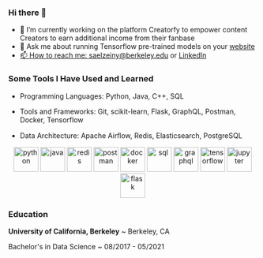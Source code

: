 ### Hi there 👋
- 🔭 I’m currently working on the platform Creatorfy to empower content Creators to earn additional income from their fanbase
- 💬 Ask me about running Tensorflow pre-trained models on your <a href="https://saraelz.github.io/guessing-goose-ml-cnn/">website
- 📫 How to reach me: saelzeiny@berkeley.edu or <a href="https://www.linkedin.com/saraelz/">LinkedIn
</a>


### Some Tools I Have Used and Learned
- Programming Languages: Python, Java, C++, SQL

- Tools and Frameworks: Git, scikit-learn, Flask, GraphQL, Postman, Docker, Tensorflow

- Data Architecture: Apache Airﬂow, Redis, Elasticsearch, PostgreSQL


<p align="center"> 
<img src="https://cdn.jsdelivr.net/gh/devicons/devicon/icons/python/python-original.svg" alt="python" width="50" height="50"/>
<img src="https://cdn.jsdelivr.net/gh/devicons/devicon/icons/java/java-original.svg" alt="java" width="50" height="50"/>
<img src="https://cdn.jsdelivr.net/gh/devicons/devicon/icons/redis/redis-original.svg" alt="redis" width="50" height="50"/>
<img src="https://cdn.jsdelivr.net/gh/devicons/devicon/icons/postman/postman-original.svg" alt="postman" width="50" height="50"/>
<img src="https://cdn.jsdelivr.net/gh/devicons/devicon/icons/docker/docker-original.svg" alt="docker" width="50" height="50"/>
<img src="https://cdn.jsdelivr.net/gh/devicons/devicon/icons/sqldeveloper/sqldeveloper-original.svg" alt="sql" width="50" height="50"/>
<img src="https://cdn.jsdelivr.net/gh/devicons/devicon/icons/graphql/graphql-plain.svg" alt="graphql" width="50" height="50"/>
<img src="https://cdn.jsdelivr.net/gh/devicons/devicon/icons/tensorflow/tensorflow-original.svg" alt="tensorflow" width="50" height="50"/>
<img src="https://cdn.jsdelivr.net/gh/devicons/devicon/icons/jupyter/jupyter-original.svg" alt="jupyter" width="50" height="50"/>
<img src="https://cdn.jsdelivr.net/gh/devicons/devicon/icons/flask/flask-original.svg" alt="flask" width="50" height="50"/>

</p>


### Education

**University of California, Berkeley**
  ~ Berkeley, CA

Bachelor's in Data Science
  ~ 08/2017 - 05/2021


<!--
**saraelz/saraelz** is a ✨ _special_ ✨ repository because its `README.md` (this file) appears on your GitHub profile.

Here are some ideas to get you started:

- 🔭 I’m currently working on ...
- 🌱 I’m currently learning ...
- 👯 I’m looking to collaborate on ...
- 🤔 I’m looking for help with ...
- 💬 Ask me about ...
- 📫 How to reach me: ...
- 😄 Pronouns: ...
- ⚡ Fun fact: ...
-->
